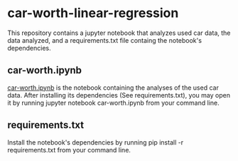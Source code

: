 # car-worth-linear-regression
This repository contains a jupyter notebook that analyzes used car data, the data analyzed, and a requirements.txt file containg the notebook's dependencies.
## car-worth.ipynb
[car-worth.ipynb](https://github.com/gcrowder/car-worth-linear-regression/blob/master/car-worth.ipynb) is the notebook containing the analyses of the used car data. After installing its dependencies (See requirements.txt), you may open it by running jupyter notebook car-worth.ipynb from your command line.

## requirements.txt
Install the notebook's dependencies by running pip install -r requirements.txt from your command line.
